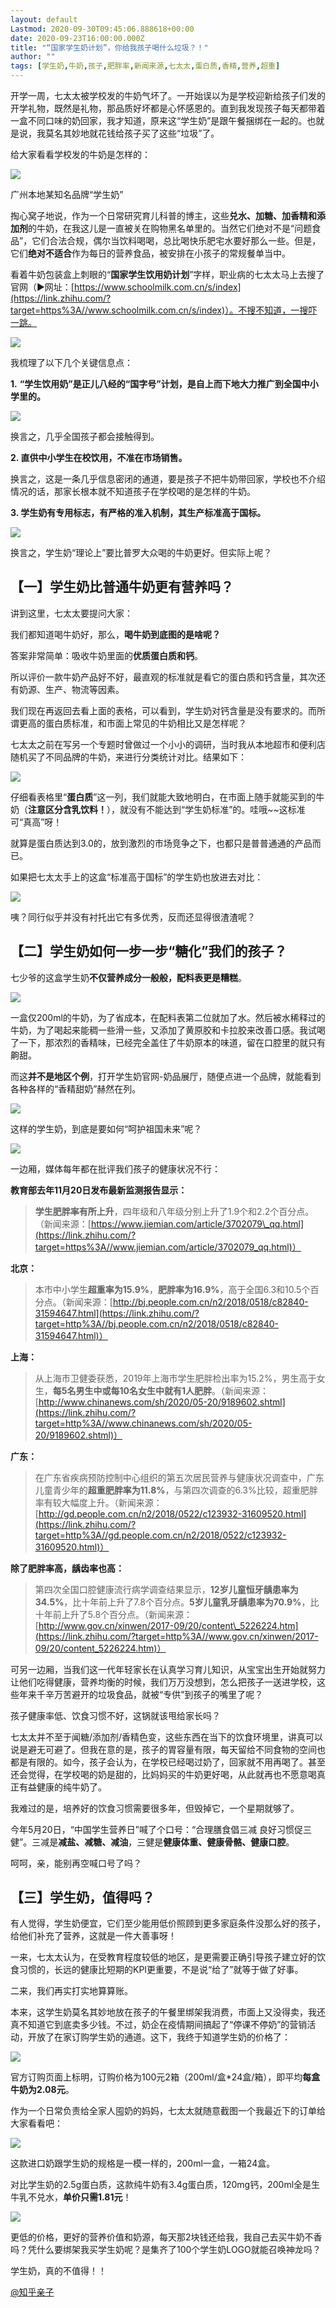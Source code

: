 ```yaml
---
layout: default
Lastmod: 2020-09-30T09:45:06.888618+00:00
date: 2020-09-23T16:00:00.000Z
title: "“国家学生奶计划”，你给我孩子喝什么垃圾？！"
author: ""
tags: [学生奶,牛奶,孩子,肥胖率,新闻来源,七太太,蛋白质,香精,营养,超重]
---
```


开学一周，七太太被学校发的牛奶气坏了。一开始误以为是学校迎新给孩子们发的开学礼物，既然是礼物，那品质好坏都是心怀感恩的。直到我发现孩子每天都带着一盒不同口味的奶回家，我才知道，原来这“学生奶”是跟午餐捆绑在一起的。也就是说，我莫名其妙地就花钱给孩子买了这些“垃圾”了。

给大家看看学校发的牛奶是怎样的：

![](https://images.weserv.nl/?url=https%3A//picb.zhimg.com/v2-129c0e8d7927f68f6a6a0dc59bb87f72_b.jpg)

广州本地某知名品牌“学生奶”

掏心窝子地说，作为一个日常研究育儿科普的博主，这些**兑水、加糖、加香精和添加剂**的牛奶，在我这儿是一直被关在购物黑名单里的。当然它们绝对不是“问题食品”，它们合法合规，偶尔当饮料喝喝，总比喝快乐肥宅水要好那么一些。但是，它们**绝对不适合**作为每日的营养食品，被安排在小孩子的常规餐单当中。

看着牛奶包装盒上刺眼的“**国家学生饮用奶计划**”字样，职业病的七太太马上去搜了官网（▶网址：[https://www.schoolmilk.com.cn/s/index](https://link.zhihu.com/?target=https%3A//www.schoolmilk.com.cn/s/index)）。不搜不知道，一搜吓一跳。

![](https://images.weserv.nl/?url=https%3A//pic3.zhimg.com/v2-7a79b7759dc5b134e29c96a8f742c139_b.jpg)

我梳理了以下几个关键信息点：

**1\.** **“学生饮用奶”是正儿八经的“国字号”计划，是自上而下地大力推广到全国中小学里的。**

![](https://images.weserv.nl/?url=https%3A//picb.zhimg.com/v2-e78085fe6c156054e7b1cc06607b0387_b.jpg)

换言之，几乎全国孩子都会接触得到。

**2\. 直供中小学生在校饮用，不准在市场销售。**

换言之，这是一条几乎信息密闭的通道，要是孩子不把牛奶带回家，学校也不介绍情况的话，那家长根本就不知道孩子在学校喝的是怎样的牛奶。

**3\. 学生奶有专用标志，有严格的准入机制，其生产标准高于国标。**

![](https://images.weserv.nl/?url=https%3A//pic3.zhimg.com/v2-eb4b462a0d0ce6cd24ac182ca302ff14_b.jpg)

换言之，学生奶“理论上”要比普罗大众喝的牛奶更好。但实际上呢？

**【一】学生奶比普通牛奶更有营养吗？**
---------------------

讲到这里，七太太要提问大家：

我们都知道喝牛奶好，那么，**喝牛奶到底图的是啥呢？**

答案非常简单：吸收牛奶里面的**优质蛋白质和钙**。

所以评价一款牛奶产品好不好，最直观的标准就是看它的蛋白质和钙含量，其次还有奶源、生产、物流等因素。

我们现在再返回去看上面的表格，可以看到，学生奶对钙含量是没有要求的。而所谓更高的蛋白质标准，和市面上常见的牛奶相比又是怎样呢？

七太太之前在写另一个专题时曾做过一个小小的调研，当时我从本地超市和便利店随机买了不同品牌的牛奶，来进行分类统计对比。结果如下：

![](https://images.weserv.nl/?url=https%3A//pic4.zhimg.com/v2-3502bc96f9f2218468ca2f4c42b4d006_b.jpg)

仔细看表格里“**蛋白质**”这一列，我们就能大致地明白，在市面上随手就能买到的牛奶（**注意区分含乳饮料！**），就没有不能达到“学生奶标准”的。哇哦~~这标准可“真高”呀！

就算是蛋白质达到3.0的，放到激烈的市场竞争之下，也都只是普普通通的产品而已。

如果把七太太手上的这盒“标准高于国标”的学生奶也放进去对比：

![](https://images.weserv.nl/?url=https%3A//pic2.zhimg.com/v2-5075a3907306bf59e82330a878d102a3_b.png)

咦？同行似乎并没有衬托出它有多优秀，反而还显得很渣渣呢？  

**【二】学生奶如何一步一步“糖化”我们的孩子？**
--------------------------

七少爷的这盒学生奶**不仅营养成分一般般，配料表更是糟糕**。

![](https://images.weserv.nl/?url=https%3A//pic4.zhimg.com/v2-7b70552bdafc623ea2ed8ef945c39786_b.jpg)

一盒仅200ml的牛奶，为了省成本，在配料表第二位就加了水。然后被水稀释过的牛奶，为了喝起来能稠一些滑一些，又添加了黄原胶和卡拉胶来改善口感。我试喝了一下，那浓烈的香精味，已经完全盖住了牛奶原本的味道，留在口腔里的就只有齁甜。

而这**并不是地区个例**，打开学生奶官网-奶品展厅，随便点进一个品牌，就能看到各种各样的“香精甜奶”赫然在列。

![](https://images.weserv.nl/?url=https%3A//pic2.zhimg.com/v2-50e1ed48d73805183b4c05e0e62d9b8a_b.jpg)

这样的学生奶，到底是要如何“呵护祖国未来”呢？

![](https://images.weserv.nl/?url=https%3A//pic2.zhimg.com/v2-1326b8025a8e945722ec863a4a783848_b.jpg)

一边厢，媒体每年都在批评我们孩子的健康状况不行：

**教育部去年11月20日发布最新监测报告显示：**

> **学生肥胖率有所上升**，四年级和八年级分别上升了1.9个和2.2个百分点。（新闻来源：[https://www.jiemian.com/article/3702079\_qq.html](https://link.zhihu.com/?target=https%3A//www.jiemian.com/article/3702079_qq.html)）

**北京：**

> 本市中小学生**超重率为15.9%**，**肥胖率为16.9%**，高于全国6.3和10.5个百分点。（新闻来源：[http://bj.people.com.cn/n2/2018/0518/c82840-31594647.html](https://link.zhihu.com/?target=http%3A//bj.people.com.cn/n2/2018/0518/c82840-31594647.html)）

**上海：**

> 从上海市卫健委获悉，2019年上海市学生肥胖检出率为15.2%，男生高于女生，**每5名男生中或每10名女生中就有1人肥胖**。（新闻来源：[http://www.chinanews.com/sh/2020/05-20/9189602.shtml](https://link.zhihu.com/?target=http%3A//www.chinanews.com/sh/2020/05-20/9189602.shtml)）

**广东：**

> 在广东省疾病预防控制中心组织的第五次居民营养与健康状况调查中，广东儿童青少年的**超重肥胖率为11.8%**，与第四次调查的6.3%比较，超重肥胖率有较大幅度上升。（新闻来源：[http://gd.people.com.cn/n2/2018/0522/c123932-31609520.html](https://link.zhihu.com/?target=http%3A//gd.people.com.cn/n2/2018/0522/c123932-31609520.html)）

**除了肥胖率高，龋齿率也高：**

> 第四次全国口腔健康流行病学调查结果显示，**12岁儿童恒牙龋患率为34.5%**，比十年前上升了7.8个百分点。**5岁儿童乳牙龋患率为70.9%**，比十年前上升了5.8个百分点。（新闻来源：[http://www.gov.cn/xinwen/2017-09/20/content\_5226224.htm](https://link.zhihu.com/?target=http%3A//www.gov.cn/xinwen/2017-09/20/content_5226224.htm)）

可另一边厢，当我们这一代年轻家长在认真学习育儿知识，从宝宝出生开始就努力让他们吃得健康，营养均衡的时候，我们万万没想到，怎么把孩子一送进学校，这些年来千辛万苦避开的垃圾食品，就被“专供”到孩子的嘴里了呢？

孩子健康率低、饮食习惯不好，这锅就该甩给家长吗？

七太太并不至于闻糖/添加剂/香精色变，这些东西在当下的饮食环境里，讲真可以说是避无可避了。但我在意的是，孩子的胃容量有限，每天留给不同食物的空间也都是有限的。如今，孩子会认为，在学校已经喝过奶了，回家就不用再喝了。甚至还会觉得，在学校喝的奶是甜的，比妈妈买的牛奶更好喝，从此就再也不愿意喝真正有益健康的纯牛奶了。

我难过的是，培养好的饮食习惯需要很多年，但毁掉它，一个星期就够了。

今年5月20日，“中国学生营养日”喊了个口号：“合理膳食倡三减 良好习惯促三健”。三减是**减盐、减糖、减油**，三健是**健康体重、健康骨骼、健康口腔**。

呵呵，亲，能别再空喊口号了吗？

**【三】学生奶，值得吗？**
---------------

有人觉得，学生奶便宜，它们至少能用低价照顾到更多家庭条件没那么好的孩子，给他们补充了营养，这就是一件大善事呀！

一来，七太太认为，在受教育程度较低的地区，是更需要正确引导孩子建立好的饮食习惯的，长远的健康比短期的KPI更重要，不是说“给了”就等于做了好事。

二来，我们再实打实地算算账。

本来，这学生奶莫名其妙地放在孩子的午餐里绑架我消费，市面上又没得卖，我还真不知道它到底卖多少钱。不过，奶企在疫情期间搞起了“停课不停奶”的营销活动，开放了在家订购学生奶的通道。这下，我终于知道学生奶的价格了：

![](https://images.weserv.nl/?url=https%3A//pic4.zhimg.com/v2-9ba6f6161a873e5d3b9c6005020b70cd_b.jpg)

官方订购页面上标明，订购价格为100元2箱（200ml/盒\*24盒/箱），即平均**每盒牛奶为2.08元**。

作为一个日常负责给全家人囤奶的妈妈，七太太就随意截图一个我最近下的订单给大家看看吧：

![](https://images.weserv.nl/?url=https%3A//pic4.zhimg.com/v2-68a292e405c35e8818ab8d3e940211e0_b.jpg)

这款进口奶跟学生奶的规格是一模一样的，200ml一盒，一箱24盒。

对比学生奶的2.5g蛋白质，这款纯牛奶有3.4g蛋白质，120mg钙，200ml全是生牛乳不兑水，**单价只需1.81元**！

![](https://images.weserv.nl/?url=https%3A//pic3.zhimg.com/v2-822fd1baabc3e53e78e153e187980414_b.jpg)

更低的价格，更好的营养价值和奶源，每天那2块钱还给我，我自己去买牛奶不香吗？凭什么要绑架我买学生奶呢？是集齐了100个学生奶LOGO就能召唤神龙吗？

学生奶，真的不值得！！

[@知乎亲子](https://www.zhihu.com/people/85724f4099df3bbe69b629eb969367e4)

